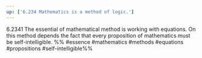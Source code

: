 ```yaml
---
up: ['6.234 Mathematics is a method of logic.']
---
```

6.2341 The essential of mathematical method is working with equations. On this method depends the fact that every proposition of mathematics must be self-intelligible.
%%
#essence #mathematics #methods #equations #propositions #self-intelligible%%